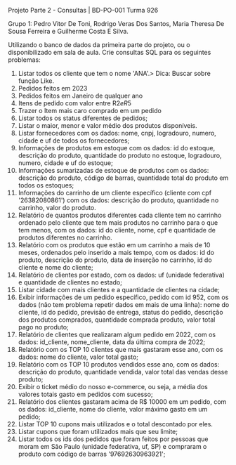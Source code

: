 Projeto Parte 2 - Consultas | BD-PO-001 Turma 926

Grupo 1: Pedro Vitor De Toni, Rodrigo Veras Dos Santos, Maria Theresa De Sousa Ferreira e Guilherme Costa E Silva.

Utilizando o banco de dados da primeira parte do projeto, ou o disponibilizado em sala de aula. Crie consultas SQL para os seguintes problemas:

1. Listar todos os cliente que tem o nome 'ANA'.> Dica: Buscar sobre função Like.
2. Pedidos feitos em 2023
3. Pedidos feitos em Janeiro de qualquer ano
4. Itens de pedido com valor entre R$2 e R$5
5. Trazer o Item mais caro comprado em um pedido
6. Listar todos os status diferentes de pedidos;
7. Listar o maior, menor e valor médio dos produtos disponíveis.
8. Listar fornecedores com os dados: nome, cnpj, logradouro, numero, cidade e uf de todos os fornecedores;
9. Informações de produtos em estoque com os dados: id do estoque, descrição do produto, quantidade do produto no estoque, logradouro, numero, cidade e uf do estoque;
10. Informações sumarizadas de estoque de produtos com os dados: descrição do produto, código de barras, quantidade total do produto em todos os estoques;
11. Informações do carrinho de um cliente específico (cliente com cpf '26382080861') com os dados: descrição do produto, quantidade no carrinho, valor do produto.
12. Relatório de quantos produtos diferentes cada cliente tem no carrinho ordenado pelo cliente que tem mais produtos no carrinho para o que tem menos, com os dados: id do cliente, nome, cpf e quantidade de produtos diferentes no carrinho.
13. Relatório com os produtos que estão em um carrinho a mais de 10 meses, ordenados pelo inserido a mais tempo, com os dados: id do produto, descrição do produto, data de inserção no carrinho, id do cliente e nome do cliente;
14. Relatório de clientes por estado, com os dados: uf (unidade federativa) e quantidade de clientes no estado;
15. Listar cidade com mais clientes e a quantidade de clientes na cidade;
16. Exibir informações de um pedido específico, pedido com id 952, com os dados (não tem problema repetir dados em mais de uma linha): nome do cliente, id do pedido, previsão de entrega, status do pedido, descrição dos produtos comprados, quantidade comprada produto, valor total pago no produto;
17. Relatório de clientes que realizaram algum pedido em 2022, com os dados: id_cliente, nome_cliente, data da última compra de 2022;
18. Relatório com os TOP 10 clientes que mais gastaram esse ano, com os dados: nome do cliente, valor total gasto;
19. Relatório com os TOP 10 produtos vendidos esse ano, com os dados: descrição do produto, quantidade vendida, valor total das vendas desse produto;
20. Exibir o ticket médio do nosso e-commerce, ou seja, a média dos valores totais gasto em pedidos com sucesso;
21. Relatório dos clientes gastaram acima de R$ 10000 em um pedido, com os dados: id_cliente, nome do cliente, valor máximo gasto em um pedido;
22. Listar TOP 10 cupons mais utilizados e o total descontado por eles.
23. Listar cupons que foram utilizados mais que seu limite;
24. Listar todos os ids dos pedidos que foram feitos por pessoas que moram em São Paulo (unidade federativa, uf, SP) e compraram o produto com código de barras '97692630963921';

